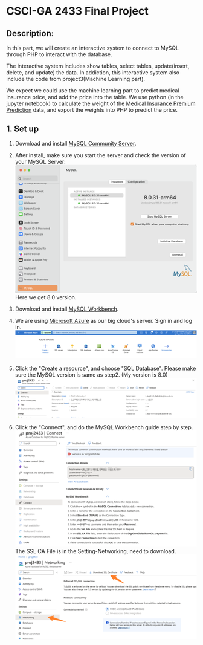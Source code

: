 # CSCI-GA 2433 Final Project

## Description:
In this part, we will create an interactive system to connect to MySQL through PHP to interact with the database.

The interactive system includes show tables, select tables, update(insert, delete, and update) the data. 
In addiction, this interactive system also include the code from project3(Machine Learning part). 

We expect we could use the machine learning part to predict medical insurance price, and add the price into the table.
We use python (in the jupyter notebook) to calculate the weight of the [Medical Insurance Premium Prediction](https://www.kaggle.com/datasets/tejashvi14/medical-insurance-premium-prediction) data, and export the weights into PHP to predict the price.

## 1. Set up
1) Download and install [MySQL Community Server](https://dev.mysql.com/downloads/mysql/).

2) After install, make sure you start the server and check the version of your MySQL Server:
![Image text](images/mysql_server.png)
Here we get 8.0 version.

3) Download and install [MySQL Workbench](https://dev.mysql.com/downloads/workbench/).

4) We are using [Microsoft Azure](https://azure.microsoft.com/en-us/) as our big cloud's server. Sign in and log in.
![Image text](images/ms_azure.png)

5) Click the "Create a resource", and choose "SQL Database". Please make sure the MySQL version is same as step2. (My version is 8.0)
![Image text](images/ms_azure_overview.png)

6) Click the "Connect", and do the MySQL Workbench guide step by step.
![Image text](images/ms_azure_connection.png)
The SSL CA File is in the Setting-Networking, need to download.
![Image text](images/ms_azure_networking.png)